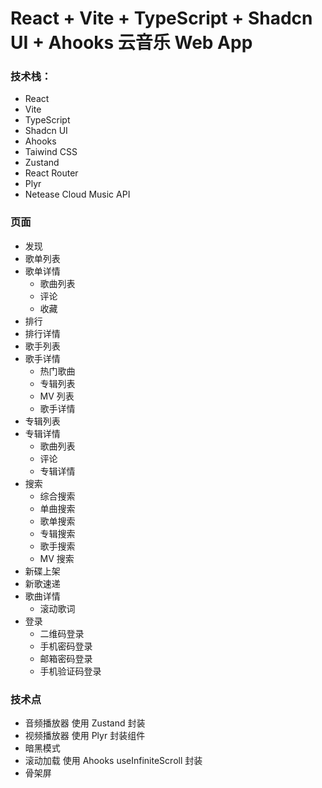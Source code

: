 # React + Vite + TypeScript + Shadcn UI + Ahooks 云音乐 Web App

### 技术栈：

- React
- Vite
- TypeScript
- Shadcn UI
- Ahooks
- Taiwind CSS
- Zustand
- React Router
- Plyr
- Netease Cloud Music API

### 页面

- 发现
- 歌单列表
- 歌单详情
  - 歌曲列表
  - 评论
  - 收藏
- 排行
- 排行详情
- 歌手列表
- 歌手详情
  - 热门歌曲
  - 专辑列表
  - MV 列表
  - 歌手详情
- 专辑列表
- 专辑详情
  - 歌曲列表
  - 评论
  - 专辑详情
- 搜索
  - 综合搜索
  - 单曲搜索
  - 歌单搜索
  - 专辑搜索
  - 歌手搜索
  - MV 搜索
- 新碟上架
- 新歌速递
- 歌曲详情
  - 滚动歌词
- 登录
  - 二维码登录
  - 手机密码登录
  - 邮箱密码登录
  - 手机验证码登录

### 技术点

- 音频播放器 使用 Zustand 封装
- 视频播放器 使用 Plyr 封装组件
- 暗黑模式
- 滚动加载 使用 Ahooks useInfiniteScroll 封装
- 骨架屏
